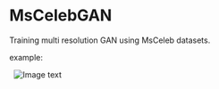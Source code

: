 # MsCelebGAN

Training multi resolution GAN using MsCeleb datasets.

example:

   ![Image text](https://github.com/SeuTao/MsCelebGAN/tree/master/resources/results_64.jpg)



 
